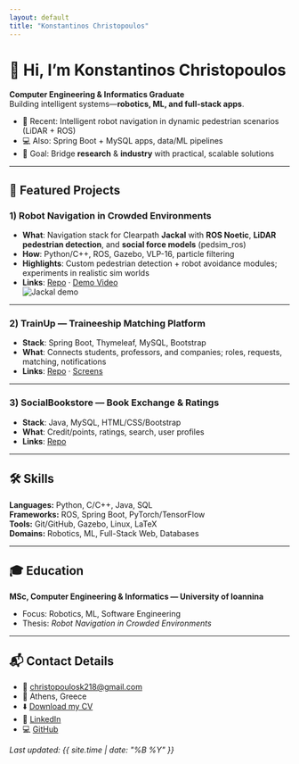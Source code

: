 ```yaml
---
layout: default
title: "Konstantinos Christopoulos"
---
```


# 👋 Hi, I’m Konstantinos Christopoulos
**Computer Engineering & Informatics Graduate**  
Building intelligent systems—**robotics, ML, and full-stack apps**.

- 🔭 Recent: Intelligent robot navigation in dynamic pedestrian scenarios (LiDAR + ROS)
- 💻 Also: Spring Boot + MySQL apps, data/ML pipelines
- 🎯 Goal: Bridge **research** & **industry** with practical, scalable solutions

---

## 🧩 Featured Projects

### 1) Robot Navigation in Crowded Environments
- **What**: Navigation stack for Clearpath **Jackal** with **ROS Noetic**, **LiDAR pedestrian detection**, and **social force models** (pedsim_ros)
- **How**: Python/C++, ROS, Gazebo, VLP-16, particle filtering
- **Highlights**: Custom pedestrian detection + robot avoidance modules; experiments in realistic sim worlds
- **Links**: [Repo](https://github.com/YOUR_GITHUB/robot-navigation) · [Demo Video](https://YOUR_DEMO_LINK)  
![Jackal demo](assets/img/jackal_demo.jpg)

---

### 2) TrainUp — Traineeship Matching Platform
- **Stack**: Spring Boot, Thymeleaf, MySQL, Bootstrap
- **What**: Connects students, professors, and companies; roles, requests, matching, notifications
- **Links**: [Repo](https://github.com/YOUR_GITHUB/trainup) · [Screens](assets/img/trainup_screenshot.png)

---

### 3) SocialBookstore — Book Exchange & Ratings
- **Stack**: Java, MySQL, HTML/CSS/Bootstrap
- **What**: Credit/points, ratings, search, user profiles
- **Links**: [Repo](https://github.com/YOUR_GITHUB/socialbookstore)

---

## 🛠️ Skills

**Languages:** Python, C/C++, Java, SQL  
**Frameworks:** ROS, Spring Boot, PyTorch/TensorFlow  
**Tools:** Git/GitHub, Gazebo, Linux, LaTeX  
**Domains:** Robotics, ML, Full-Stack Web, Databases

---

## 🎓 Education
**MSc, Computer Engineering & Informatics — University of Ioannina**  
- Focus: Robotics, ML, Software Engineering  
- Thesis: *Robot Navigation in Crowded Environments*


---


## 📬 Contact Details
- 📧 christopoulosk218@gmail.com
- 📍 Athens, Greece
- ⬇️ [Download my CV]()
- 🔗 [LinkedIn](https://www.linkedin.com/in/konstantinos-christopoulos-9365b3256)  
- 💻 [GitHub](https://github.com/KonstantinosC7)




*Last updated: {{ site.time | date: "%B %Y" }}*
